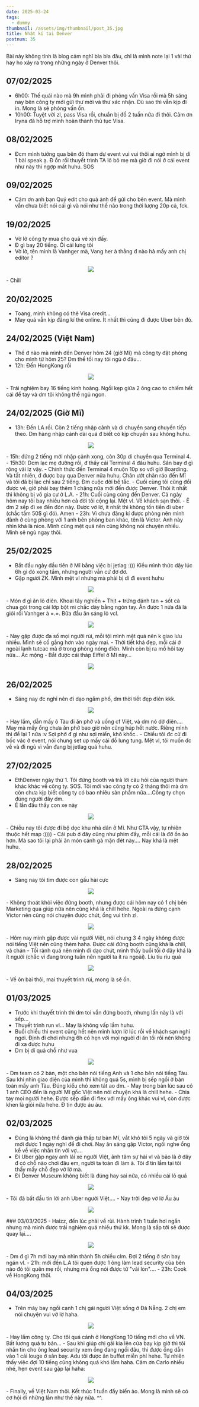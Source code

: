```yaml
---
date: 2025-03-24
tags:
  - dummy
thumbnail: /assets/img/thumbnail/post_35.jpg
title: Nhật kí tại Denver
postnum: 35
---
```


Bài này không tính là blog cảm nghĩ bla bla đâu, chỉ là mình note lại 1 vài thứ hay ho xảy ra trong những ngày ở Denver thôi.

## 07/02/2025
- 6h00: Thế quái nào mà 9h mình phải đi phỏng vấn Visa rồi mà 5h sáng nay bên công ty mới gửi thư mời và thư xác nhận. Dù sao thì vẫn kịp đi in. Mong là sẽ phỏng vấn ổn.
- 10h00: Tuyệt vời zl, pass Visa rồi, chuẩn bị đồ 2 tuần nữa đi thôi. Cảm ơn Iryna đã hỗ trợ mình hoàn thành thủ tục Visa.

## 08/02/2025
- Đcm mình tưởng qua bên đó tham dự event vui vui thôi ai ngờ mình bị dí 1 bài speak ạ. Đ ổn rồi thuyết trình TA lỏ bỏ mẹ mà giờ đi nói ở cái event như này thì ngợp mất huhu. SOS

## 09/02/2025
- Cảm ơn anh bạn Quý edit cho quả ảnh để gửi cho bên event. Mà mình vẫn chưa biết nói cái gì và nói như thế nào trong thời lượng 20p cả, fck.

## 19/02/2025
- Vờ lờ công ty mua cho quả vé xịn đấy.
- Đ gì bay 20 tiếng. Ôi cái lưng tôi
- Vờ lờ, tên mình là Vanhger mà, Vang her à thằng đ nào hả mấy anh chị editor ?
<figure class="post-image" style="text-align: center; width: 75%">
    <img itemprop="image" src="/assets/img/post_img/post35/vangher.jpeg" />
</figure>
- Chill 


## 20/02/2025
- Toang, mình không có thẻ Visa credit...
- May quá vẫn kịp đăng kí thẻ online. Ít nhất thì cũng đi được Uber bên đó.

## 24/02/2025 (Việt Nam)
- Thế đ nào mà mình đến Denver hôm 24 (giờ Mĩ) mà công ty đặt phòng cho mình từ hôm 25? Dm thế tối nay tôi ngủ ở đâu...
- 12h: Đến HongKong rồi
<figure class="post-image" style="text-align: center; width: 75%">
 	<img itemprop="image" src="/assets/img/post_img/post35/hongkong.jpeg" />
</figure>
- Trải nghiệm bay 16 tiếng kinh hoàng. Ngồi kẹp giữa 2 ông cao to chiếm hết cái để tay và dm tôi không thể ngủ ngon.

## 24/02/2025 (Giờ Mĩ)
- 13h: Đến LA rồi. Còn 2 tiếng nhập cảnh và di chuyển sang chuyến tiếp theo. Dm hàng nhập cảnh dài quá đ biết có kịp chuyến sau không huhu.
<figure class="post-image" style="text-align: center; width: 75%">
 	<img itemprop="image" src="/assets/img/post_img/post35/us.jpeg" />
</figure>
- 15h: đứng 2 tiếng mới nhập cảnh xong, còn 30p di chuyển qua Terminal 4.
- 15h30: Dcm lạc mẹ đường rồi, đ thấy cái Terminal 4 đâu huhu. Sân bay đ gì rộng vãi lz vậy.
- Chính thức đến Terminal 4 muộn 10p so với giờ Boarding. Và tất nhiên, đ được bay qua Denver nữa huhu. Chân ướt chân ráo đến Mĩ và tôi đã bị lạc chỉ sau 2 tiếng. Đm cuộc đời bế tắc.
- Cuối cùng tôi cũng đổi được vé, giờ phải bay thêm 1 chặng nữa mới đến được Denver. Thôi ít nhất thì không bị vô gia cư ở L.A.
- 21h: Cuối cùng cũng đến Denver. Cả ngày hôm nay tôi bay nhiều hơn cả đời tôi cộng lại. Mệt vl. Về khách sạn thôi.
- Ê dm 2 sếp đi xe đến đón này. Được vờ lờ, ít nhất thì không tốn tiền đi uber (chắc tầm 50$ gì đó). Amen
- 23h: Vì chưa đăng kí được phòng nên mình đành ở cùng phòng với 1 anh bên phòng ban khác, tên là Victor. Anh này nhìn khá là nice. Mình cũng mệt quá nên cũng không nói chuyện nhiều. 
Mình sẽ ngủ ngay thôi.

## 25/02/2025
- Bắt đầu ngày đầu tiên ở Mĩ bằng việc bị jetlag :))) Kiểu mình thức dậy lúc 6h gì đó xong tắm, nhưng người vẫn cứ đơ đơ.
- Gặp người ZK. Mình mệt vl nhưng mà phải bị dí đi event huhu
<figure class="post-image" style="text-align: center; width: 75%">
 	<img itemprop="image" src="/assets/img/post_img/post35/zk_people.jpg" />
</figure>
- Món đ gì ăn lỏ điên. Khoai tây nghiền + Thịt + trứng đánh tan + sốt cà chua gói trong cái lớp bột mì chắc dày bằng ngón tay. Ăn được 1 nửa đã là giỏi rồi Vanhger à =.=. Bữa đầu ăn sáng lỏ vcl.
<figure class="post-image" style="text-align: center; width: 75%">
 	<img itemprop="image" src="/assets/img/post_img/post35/breakfast.jpeg" />
</figure>
- Nay gặp được đa số mọi người rùi, mỗi tội mình mệt quá nên k giao lưu nhiều. Mình sẽ cố gắng hơn vào ngày mai.
- Thời tiết khá đẹp, mỗi cái ở ngoài lạnh tutcac mà ở trong phòng nóng điên. Mình còn bị ra mồ hôi tay nữa... Ác mộng
- Bắt được cái tháp Eiffel ở Mĩ này...
<figure class="post-image" style="text-align: center; width: 75%">
 	<img itemprop="image" src="/assets/img/post_img/post35/eiffel.jpeg" />
</figure>

## 26/02/2025
- Sáng nay đc nghỉ nên đi dạo ngắm phố, dm thời tiết đẹp điên kkk. 
<figure class="post-image" style="text-align: center; width: 75%">
 	<img itemprop="image" src="/assets/img/post_img/post35/street.jpeg" />
</figure>
- Hay lắm, dẫn mấy ô Tàu đi ăn phở và uống cf Việt, và dm nó dở điên.... May mà mấy ổng chưa ăn phở bao giờ nên cũng húp hết nước. Riêng mình thì để lại 1 nửa :v Sợi phở đ gì như sợi miến, khô khốc..
- Chiều tôi đc cử đi bốc vác ở event, nói chung set up mấy cái đồ lung tung. Mệt vl, tôi muốn đc về và đi ngủ vì vẫn đang bị jetlag quá huhu.

## 27/02/2025
- EthDenver ngày thứ 1. Tôi đứng booth và trả lời câu hỏi của người tham khác khác về công ty. SOS. Tôi mới vào công ty có 2 tháng thôi mà dm còn chưa kịp biết công ty có bao nhiêu sản phẩm nữa....Công ty chọn đúng người đấy dm.
- Ê lần đầu thấy con xe này
<figure class="post-image" style="text-align: center; width: 75%">
 	<img itemprop="image" src="/assets/img/post_img/post35/car.jpeg" />
</figure>
- Chiều nay tôi được đi bộ dọc khu nhà dân ở Mĩ. Như GTA vậy, tự nhiên thuộc hết map :))))
- Cái pub ở đây cũng như phim đấy, mỗi cái là đỡ ồn ào hơn. Mà sao tôi lại phải ăn món cánh gà mặn đét này.... Nay khá là mệt huhu.

## 28/02/2025

- Sáng nay tôi tìm được con gấu hài cực
<figure class="post-image" style="text-align: center; width: 75%">
 	<img itemprop="image" src="/assets/img/post_img/post35/bear.jpeg" />
</figure>
- Không thoát khỏi việc đứng booth, nhưng được cái hôm nay có 1 chị bên Marketing qua giúp nữa nên cũng khá là chill hehe. Ngoài ra đứng cạnh Victor nên cũng nói chuyện được chút, ổng vui tính zl.
<figure class="post-image" style="text-align: center; width: 75%">
 	<img itemprop="image" src="/assets/img/post_img/post35/sophia.jpeg" />
</figure>
- Hôm nay mình gặp được vài người Việt, nói chung 3 4 ngày không được nói tiếng Việt nên cũng thèm haha. Được cái đứng booth cũng khá là chill, và chán
- Tối rảnh quá nên mình đi dạo chút, mình thấy buổi tối ở đây khá là ít người (chắc vì đang trong tuần nên người ta ít ra ngoài). Liu tiu riu quá
<figure class="post-image" style="text-align: center; width: 75%">
 	<img itemprop="image" src="/assets/img/post_img/post35/night.jpeg" />
</figure>
- Về ôn bài thôi, mai thuyết trình rùi, mong là sẽ ổn.

## 01/03/2025
- Trước khi thuyết trình thì dm toi vẫn đứng booth, nhưng lần này là với sếp...
- Thuyết trình run vl... May là không vấp lắm huhu.
- Buổi chiều thì event cũng hết nên mình lượn lờ lúc rồi về khách sạn nghỉ ngơi. Định đi chơi nhưng 6h có hẹn với mọi nguời đi ăn tối rồi nên không đi xa được huhu
- Dm bị dí quả chỗ như vua
<figure class="post-image" style="text-align: center; width: 75%">
 	<img itemprop="image" src="/assets/img/post_img/post35/spot.jpeg" />
</figure>
- Dm team có 2 bàn, một cho bên nói tiếng Anh và 1 cho bên nói tiếng Tàu. Sau khi nhìn giao diện của mình thì không quá 5s, mình bị sếp ngồi ở bàn toàn mấy anh Tàu. Đúng kiểu chó xem tát ao dm.
- May trong bàn lúc sau có 1 anh CEO đến là người Mĩ gốc Việt nên nói chuyện khá là chill hehe.
- Chia tay mọi người hehe. Được sếp dẫn đi flex với mấy ông khác vui vl, còn được khen là giỏi nữa hehe. Đ tin được áu áu.

## 02/03/2025
- Đúng là không thể đánh giá thấp tư bản Mĩ, vắt khô tôi 5 ngày và giờ tôi mới được 1 ngày nghỉ để đi chơi. Nay ăn sáng gặp Victor, ngồi nghe ổng kể về việc nhắn tin với vợ....
- Đi Uber gặp ngay anh lái xe người Việt, ảnh tâm sự hài vl và bảo là ở đây đ có chỗ nào chơi đâu em, người ta toàn đi làm à. Tôi đ tin lắm tại tôi thấy mấy chỗ đẹp vờ lờ mà.
- Đi Denver Museum không biết là đúng hay sai nữa, có nhiều cái lỏ quá
<figure class="post-image" style="text-align: center; width: 75%">
 	<img itemprop="image" src="/assets/img/post_img/post35/museum.jpeg" />
</figure>
- Tôi đã bắt đầu tin lời anh Uber người Việt....
- Nay trời đẹp vờ lờ Áu áu
<figure class="post-image" style="text-align: center; width: 75%">
 	<img itemprop="image" src="/assets/img/post_img/post35/quochoi.jpeg" />
</figure>
### 03/03/2025
- Haizz, đến lúc phải về rùi. Hành trình 1 tuần hơi ngắn nhưng mà mình được trải nghiệm quá nhiều thứ kk. Mong là sắp tới sẽ được quay lại.... 
<figure class="post-image" style="text-align: center; width: 75%">
 	<img itemprop="image" src="/assets/img/post_img/post35/denver.jpeg" />
</figure>
- Dm đ gì 7h mới bay mà nhìn thành 5h chiều clm. Đợi 2 tiếng ở sân bay ngán vl.
- 21h: mới đến L.A tôi quen được 1 ông làm lead security của bên nào đó tôi quên mẹ rồi, nhưng mà ổng nói được từ "vãi lòn"....
- 23h: Cook về HongKong thôi.

## 04/03/2025
- Trên máy bay ngồi cạnh 1 chị gái người Việt sống ở Đà Nẵng. 2 chị em nói chuyện vui vờ lờ haha. 
<figure class="post-image" style="text-align: center; width: 75%">
 	<img itemprop="image" src="/assets/img/post_img/post35/chi_thu.jpeg" />
</figure>
- Hay lắm công ty. Cho tôi quá cảnh ở HongKong 10 tiếng mới cho về VN. Bất lương quá tư bản...
- Sau khi giúp chị gái kia lên cửa bay kịp giờ thì tôi nhắn tin cho ông lead security xem ổng đang ngồi đâu, thì được ổng dẫn vào 1 cái louge ở sân bay. Adu tôi được ăn buffet miễn phí hehe. Tự nhiên thấy việc đợi 10 tiếng cũng không quá khó lắm haha. Cảm ơn Carlo nhiều nhé, hẹn event sau gặp lại haha:
<figure class="post-image" style="text-align: center; width: 75%">
 	<img itemprop="image" src="/assets/img/post_img/post35/carlos.jpeg" />
</figure>
- Finally, về Việt Nam thôi. Kết thúc 1 tuần đầy biến ảo. Mong là mình sẽ có cơ hội đi những lần như thế này nữa. ^^.